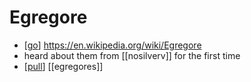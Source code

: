 # Egregore

- [[go]] https://en.wikipedia.org/wiki/Egregore
- heard about them from [[nosilverv]] for the first time
- [[pull]] [[egregores]]

[//begin]: # "Autogenerated link references for markdown compatibility"
[go]: go "Go"
[pull]: pull "Pull"
[//end]: # "Autogenerated link references"